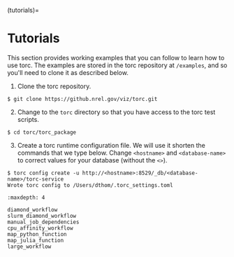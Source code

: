 (tutorials)=

# Tutorials

This section provides working examples that you can follow to learn how to use torc. The examples
are stored in the torc repository at `/examples`, and so you'll need to clone it as described
below.

1. Clone the torc repository.

```console
$ git clone https://github.nrel.gov/viz/torc.git
```

2. Change to the `torc` directory so that you have access to the torc test scripts.

```console
$ cd torc/torc_package
```

3. Create a torc runtime configuration file. We will use it shorten the commands that we type
   below. Change `<hostname>` and `<database-name>` to correct values for your database
   (without the `<>`).

```console
$ torc config create -u http://<hostname>:8529/_db/<database-name>/torc-service
Wrote torc config to /Users/dthom/.torc_settings.toml
```

```{toctree}
:maxdepth: 4

diamond_workflow
slurm_diamond_workflow
manual_job_dependencies
cpu_affinity_workflow
map_python_function
map_julia_function
large_workflow
```
